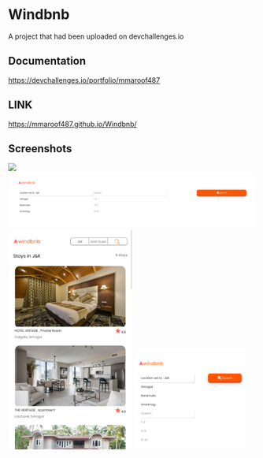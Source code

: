 # Windbnb

A project that had been uploaded on devchallenges.io

## Documentation

https://devchallenges.io/portfolio/mmaroof487

## LINK

https://mmaroof487.github.io/Windbnb/

## Screenshots

<img src="Screenshot 2023-08-23 at 18-34-16 Windbnb.png" />
<img src="Screenshot 2023-08-23 at 18-35-50 Windbnb.png" />
<img src="Screenshot 2023-08-23 at 18-36-17 Windbnb.png" width= 50% style="display: inline-block;"/>
<img src="Screenshot 2023-08-23 at 18-36-46 Windbnb.png" width= 45% style="display: inline-block;"/>
